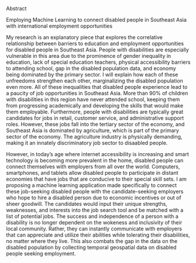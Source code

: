 Abstract

Employing Machine Learning to connect disabled people in Southeast Asia with international employment opportunities

My research is an explanatory piece that explores the correlative relationship between barriers to education and employment opportunities for disabled people in Southeast Asia. People with disabilities are especially vulnerable in this area due to the prominence of gender inequality in education, lack of special education teachers, physical accessibility barriers to attending school, gap in the disabled population data, and economy being dominated by the primary sector. I will explain how each of these unfreedoms strengthen each other, marginalizing the disabled population even more. All of these inequalities that disabled people experience lead to a paucity of job opportunities in Southeast Asia. More than 90% of children with disabilities in this region have never attended school, keeping them from progressing academically and developing the skills that would make them employable. Furthermore, people with disabilities are typically great candidates for jobs in retail, customer service, and administrative support roles. However, these jobs fall into the tertiary sector of the economy, and Southeast Asia is dominated by agriculture, which is part of the primary sector of the economy. The agriculture industry is physically demanding, making it an innately discriminatory job sector to disaabled people.

However, in today’s age where internet accessibility is increasing and smart technology is becoming more prevalent in the home, disabled people can connect themselves with employers from all over the world. Computers, smartphones, and tablets allow disabled people to participate in distant economies that have jobs that are conducive to their special skill sets. I am proposing a machine learning application made specifically to connect these job-seeking disabled people with the candidate-seeking employers who hope to hire a disabled person due to economic incentives or out of sheer goodwill. The candidates would input their unique strengths, weaknesses, and interests into the job search tool and be matched with a list of potential jobs. The success and independence of a person with a disability is no longer dependent on the wokeness and inclusivity of their local community. Rather, they can instantly communicate with employers that can appreciate and utilize their abilities while tolerating their disabilities, no matter where they live. This also combats the gap in the data on the disabled population by collecting temporal geospatial data on disabled people seeking employment.
